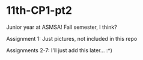 # 11th-CP1-pt2
Junior year at ASMSA! Fall semester, I think?

Assignment 1: Just pictures, not included in this repo

Assignments 2-7: I'll just add this later... :^)
